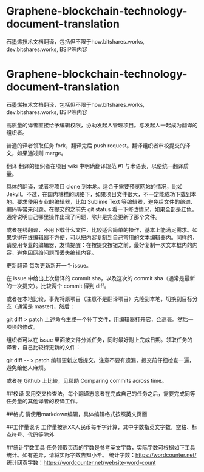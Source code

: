 # Graphene-blockchain-technology-document-translation
石墨烯技术文档翻译，包括但不限于how.bitshares.works, dev.bitshares.works, BSIP等内容
# Graphene-blockchain-technology-document-translation
石墨烯技术文档翻译，包括但不限于how.bitshares.works, dev.bitshares.works, BSIP等内容



高质量的译者直接给予编辑权限，协助发起人管理项目。与发起人一起成为翻译的组织者。

普通的译者领取任务 fork，翻译完后 push request。翻译组织者审校提交的译文，如果通过则 merge。

翻译
翻译的组织者在项目 wiki 中明确翻译规范 #1 与术语表，以便统一翻译质量。

具体的翻译，或者将项目 clone 到本地。适合于需要预览网站的情况，比如 Jekyll。不过，在国内糟糕的网络下，如果项目文件很大，不一定能成功下载到本地。要求使用专业的编辑器，比如 Sublime Text 等编辑器，避免给文件的缩进、编码等带来问题。在提交的之前先 git status 看一下修改情况，如果全部是红色，通常说明自己哪里操作出现了问题，除非是完全更新了那个文件。

或者在线翻译，不用下载什么文件，比较适合简单的操作，基本上能满足需求。如果觉得在线编辑器不方便，可以把内容复制到自己常用的文本编辑器内。同样的，请使用专业的编辑器，友情提醒：在按提交按钮之前，最好复制一次文本框内的内容，避免因网络问题而丢失编辑内容。

更新翻译
每次更新新开一个 issue。

在 issue 中给出上次翻译的 commit sha，以及这次的 commit sha（通常是最新的一次提交）。比较两个 commit 得到 diff。

或者在本地比较，事先将原项目（注意不是翻译项目）克隆到本地，切换到目标分支（通常是 master)，然后：

git diff <commit> <commit> > patch
上述命令生成一个补丁文件，用编辑器打开它，会高亮。然后一项项的修改。

组织者可以在 issue 里面按文件分派任务，同时最好附上完成日期。领取任务的译者，自己比较待更新的文件：

git diff <commit> <commit> -- <path> > patch
编辑更新之后提交。注意不要有遗漏，提交前仔细检查一遍，避免给他人麻烦。

或者在 Github 上比较，见帮助 Comparing commits across time。

##校译
采用交叉检查法，每个翻译志愿者在完成自己的任务之后，需要完成同等任务量的其他译者的校译工作。

##格式
请使用markdown编辑，具体编辑格式按照英文页面

##工作量说明
工作量按照XX人民币每千字计算，其中字数指英文字数，空格、标点符号、代码等除外

##统计字数工具
任务领取页面的字数是参考英文字数，实际字数可根据如下工具统计。如有差异，请将实际字数告知小希。
统计字数：https://wordcounter.net/
统计网页字数：https://wordcounter.net/website-word-count
